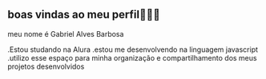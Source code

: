 ## boas vindas ao meu perfil💙🦸‍♂️ 

meu nome é Gabriel Alves Barbosa

.Estou studando na Alura 
.estou me desenvolvendo na linguagem javascript
.utilizo esse espaço para minha organização e compartilhamento dos meus projetos desenvolvidos 
